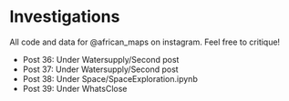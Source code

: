 # Investigations
All code and data for @african_maps on instagram. Feel free to critique!

* Post 36: Under Watersupply/Second post
* Post 37: Under Watersupply/Second post
* Post 38: Under Space/SpaceExploration.ipynb
* Post 39: Under WhatsClose

